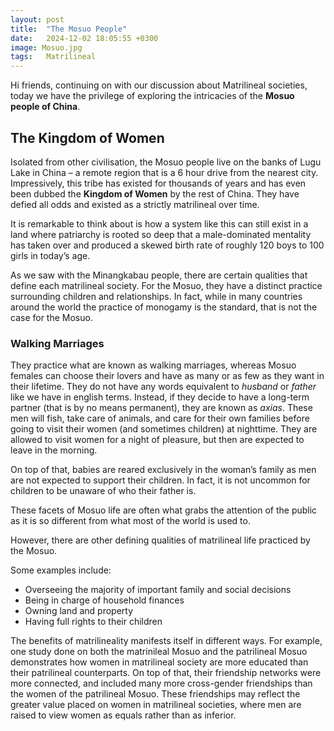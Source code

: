 ```yaml
---
layout: post
title:  "The Mosuo People"
date:   2024-12-02 18:05:55 +0300
image: Mosuo.jpg
tags:   Matrilineal
---
```

Hi friends, continuing on with our discussion about Matrilineal societies, today we have the privilege of exploring the intricacies of the **Mosuo people of China**. 

## The Kingdom of Women ##

Isolated from other civilisation, the Mosuo people live on the banks of Lugu Lake in China – a remote region that is a 6 hour drive from the nearest city. Impressively, this tribe has existed for thousands of years and has even been dubbed the **Kingdom of Women** by the rest of China. They have defied all odds and existed as a strictly matrilineal over time.

It is remarkable to think about is how a system like this can still exist in a land where patriarchy is rooted so deep that a male-dominated mentality has taken over and produced a skewed birth rate of roughly 120 boys to 100 girls in today’s age.

As we saw with the Minangkabau people, there are certain qualities that define each matrilineal society. For the Mosuo, they have a distinct practice surrounding children and relationships. In fact, while in many countries around the world the practice of monogamy is the standard, that is not the case for the Mosuo.

### Walking Marriages ###

They practice what are known as walking marriages, whereas Mosuo females can choose their lovers and have as many or as few as they want in their lifetime. They do not have any words equivalent to *husband* or *father* like we have in english terms. Instead, if they decide to have a long-term partner (that is by no means permanent), they are known as *axias*. These men will fish, take care of animals, and care for their own families before going to visit their women (and sometimes children) at nighttime. They are allowed to visit women for a night of pleasure, but then are expected to leave in the morning. 

On top of that, babies are reared exclusively in the woman’s family as men are not expected to support their children. In fact, it is not uncommon for children to be unaware of who their father is. 

These facets of Mosuo life are often what grabs the attention of the public as it is so different from what most of the world is used to.

However, there are other defining qualities of matrilineal life practiced by the Mosuo. 

Some examples include:

-	Overseeing the majority of important family and social decisions
-	Being in charge of household finances
-	Owning land and property
-	Having full rights to their children

The benefits of matrilineality manifests itself in different ways. For example, one study done on both the matrinileal Mosuo and the patrilineal Mosuo demonstrates how women in matrilineal society are more educated than their patrilineal counterparts. On top of that, their friendship networks were more connected, and included many more cross-gender friendships than the women of the patrilineal Mosuo. These friendships may reflect the greater value placed on women in matrilineal societies, where men are raised to view women as equals rather than as inferior. 
